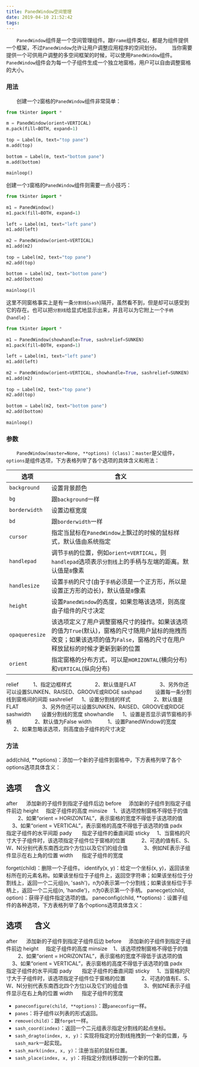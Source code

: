 ```yaml
---
title: PanedWindow空间管理
date: 2019-04-10 21:52:42
tags:
---
```

&emsp;&emsp;`PanedWindow`组件是一个空间管理组件。跟`Frame`组件类似，都是为组件提供一个框架，不过`PanedWindow`允许让用户调整应用程序的空间划分。
&emsp;&emsp;当你需要提供一个可供用户调整的多空间框架的时候，可以使用`PanedWindow`组件。`PanedWindow`组件会为每一个子组件生成一个独立地窗格，用户可以自由调整窗格的大小。

### 用法

&emsp;&emsp;创建一个`2`窗格的`PanedWindow`组件非常简单：

``` python
from tkinter import *
​
m = PanedWindow(orient=VERTICAL)
m.pack(fill=BOTH, expand=1)
​
top = Label(m, text="top pane")
m.add(top)
​
bottom = Label(m, text="bottom pane")
m.add(bottom)
​
mainloop()
```

创建一个`3`窗格的`PanedWindow`组件则需要一点小技巧：

``` python
from tkinter import *
​
m1 = PanedWindow()
m1.pack(fill=BOTH, expand=1)
​
left = Label(m1, text="left pane")
m1.add(left)
​
m2 = PanedWindow(orient=VERTICAL)
m1.add(m2)
​
top = Label(m2, text="top pane")
m2.add(top)
​
bottom = Label(m2, text="bottom pane")
m2.add(bottom)
​
mainloop()l
```

这里不同窗格事实上是有一条`分割线`(`sash`)隔开，虽然看不到，但是却可以感受到它的存在。也可以把`分割线`给显式地显示出来，并且可以为它附上一个`手柄`(`handle`)：

``` python
from tkinter import *
​
m1 = PanedWindow(showhandle=True, sashrelief=SUNKEN)
m1.pack(fill=BOTH, expand=1)
​
left = Label(m1, text="left pane")
m1.add(left)
​
m2 = PanedWindow(orient=VERTICAL, showhandle=True, sashrelief=SUNKEN)
m1.add(m2)
​
top = Label(m2, text="top pane")
m2.add(top)
​
bottom = Label(m2, text="bottom pane")
m2.add(bottom)
​
mainloop()
```

### 参数

&emsp;&emsp;`PanedWindow(master=None, **options) (class)`：`master`是父组件，`options`是组件选项，下方表格列举了各个选项的具体含义和用法：

选项           | 含义
---------------|-----
`background`   | 设置背景颜色
`bg`           | 跟`background`一样
`borderwidth`  | 设置边框宽度
`bd`           | 跟`borderwidth`一样
`cursor`       | 指定当鼠标在`PanedWindow`上飘过的时候的鼠标样式，默认值由系统指定
`handlepad`    | 调节`手柄`的位置，例如`orient=VERTICAL`，则`handlepad`选项表示`分割线`上的手柄与左端的距离。默认值是`8`像素
`handlesize`   | 设置`手柄`的尺寸(由于`手柄`必须是一个正方形，所以是设置正方形的边长)，默认值是`8`像素
`height`       | 设置`PanedWindow`的高度，如果忽略该选项，则高度由子组件的尺寸决定
`opaqueresize` | 该选项定义了用户调整窗格尺寸的操作。如果该选项的值为`True`(默认)，窗格的尺寸随用户鼠标的拖拽而改变；如果该选项的值为`False`，窗格的尺寸在用户释放鼠标的时候才更新到新的位置
`orient`       | 指定窗格的分布方式，可以是`HORIZONTAL`(横向分布)和`VERTICAL`(纵向分布)

relief          1、指定边框样式
                2、默认值是FLAT
                3、另外你还可以设置SUNKEN、RAISED、GROOVE或RIDGE
sashpad         设置每一条分割线到窗格间的间距
sashrelief      1、设置分割线的样式
                2、默认值是FLAT
                3、另外你还可以设置SUNKEN、RAISED、GROOVE或RIDGE
sashwidth       设置分割线的宽度
showhandle      1、设置是否显示调节窗格的手柄
                2、默认值为False
width           1、设置PanedWindow的宽度
                2、如果忽略该选项，则高度由子组件的尺寸决定

### 方法

add(child, **options)：添加一个新的子组件到窗格中，下方表格列举了各个options选项具体含义：

选项       含义
---------------
after      添加新的子组件到指定子组件后边
before     添加新的子组件到指定子组件前边
height     指定子组件的高度
minsize    1、该选项控制窗格不得低于的值
           2、如果“orient = HORIZONTAL”，表示窗格的宽度不得低于该选项的值
           3、如果“orient = VERTICAL”，表示窗格的高度不得低于该选项的值
padx       指定子组件的水平间距
pady       指定子组件的垂直间距
sticky     1、当窗格的尺寸大于子组件时，该选项指定子组件位于窗格的位置
           2、可选的值有E、S、W、N(分别代表东南西北四个方位)以及它们的组合值
           3、例如NE表示子组件显示在右上角的位置
width      指定子组件的宽度

forget(child)：删除一个子组件。
identify(x, y)：给定一个坐标(x, y)，返回该坐标所在的元素名称。如果该坐标位于子组件上，返回空字符串；如果该坐标位于分割线上，返回一个二元组(n, 'sash')，n为0表示第一个分割线；如果该坐标位于手柄上，返回一个二元组(n, 'handle')，n为0表示第一个手柄。
panecget(child, option)：获得子组件指定选项的值。
paneconfig(child, **options)：设置子组件的各种选项，下方表格列举了各个options选项具体含义：

选项       含义
---------------
after      添加新的子组件到指定子组件后边
before     添加新的子组件到指定子组件前边
height     指定子组件的高度
minsize    1、该选项控制窗格不得低于的值
           2、如果“orient = HORIZONTAL”，表示窗格的宽度不得低于该选项的值
           3、如果“orient = VERTICAL”，表示窗格的高度不得低于该选项的值
padx       指定子组件的水平间距
pady       指定子组件的垂直间距
sticky     1、当窗格的尺寸大于子组件时，该选项指定子组件位于窗格的位置
           2、可选的值有E、S、W、N(分别代表东南西北四个方位)以及它们的组合值
           3、例如NE表示子组件显示在右上角的位置
width      指定子组件的宽度

- `paneconfigure(child, **options)`：跟`paneconfig`一样。
- `panes`：将子组件以列表的形式返回。
- `remove(child)`：跟`forget`一样。
- `sash_coord(index)`：返回一个二元组表示指定分割线的起点坐标。
- `sash_dragto(index, x, y)`：实现将指定的分割线拖拽到一个新的位置，与`sash_mark`一起实现。
- `sash_mark(index, x, y)`：注册当前的鼠标位置。
- `sash_place(index, x, y)`：将指定分割线移动到一个新的位置。